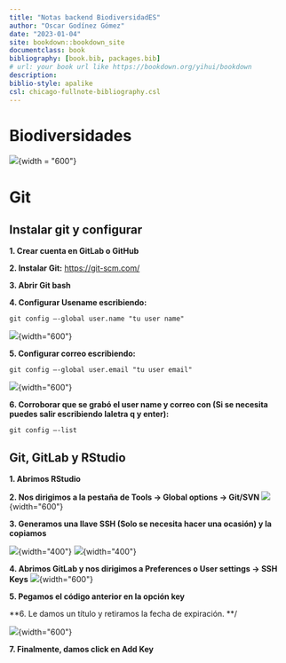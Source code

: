 ```yaml
---
title: "Notas backend BiodiversidadES"
author: "Oscar Godínez Gómez"
date: "2023-01-04"
site: bookdown::bookdown_site
documentclass: book
bibliography: [book.bib, packages.bib]
# url: your book url like https://bookdown.org/yihui/bookdown
description:
biblio-style: apalike
csl: chicago-fullnote-bibliography.csl
---
```


# Biodiversidades

![](C:/Users/ogodinez/Documents/CnM/PruebaLibro/Libro_Prueba1/_book/images/BiodiversidadES3.png){width = "600"}

# Git

## Instalar git y configurar

**1. Crear cuenta en GitLab o GitHub**

**2. Instalar Git:** <https://git-scm.com/>

**3. Abrir Git bash**

**4. Configurar Usename escribiendo:**

`git config –-global user.name "tu user name"`

![](C:/Users/ogodinez/Documents/CnM/PruebaLibro/Libro_Prueba1/_book/images/24.png){width="600"}

**5.  Configurar correo escribiendo:**

`git config –-global user.email "tu user email"`

![](C:/Users/ogodinez/Documents/CnM/PruebaLibro/Libro_Prueba1/_book/images/25.png){width="600"}

**6.  Corroborar que se grabó el user name y correo con (Si se necesita puedes salir escribiendo laletra q y enter):**

`git config –-list`


## Git, GitLab y RStudio

**1. Abrimos RStudio**

**2. Nos dirigimos a la pestaña de Tools -> Global options -> Git/SVN**
![](C:/Users/ogodinez/Documents/CnM/PruebaLibro/Libro_Prueba1/_book/images/26.png){width="600"}


**3. Generamos una llave SSH (Solo se necesita hacer una ocasión) y la copiamos**

![](C:/Users/ogodinez/Documents/CnM/PruebaLibro/Libro_Prueba1/_book/images/27.png){width="400"}
![](C:/Users/ogodinez/Documents/CnM/PruebaLibro/Libro_Prueba1/_book/images/28.png){width="400"}


**4. Abrimos GitLab y nos dirigimos a Preferences o User settings -> SSH Keys**
![](C:/Users/ogodinez/Documents/CnM/PruebaLibro/Libro_Prueba1/_book/images/29.png){width="600"}


**5. Pegamos el código anterior en la opción key**

**6. Le damos un título y retiramos la fecha de expiración. **/

![](C:/Users/ogodinez/Documents/CnM/PruebaLibro/Libro_Prueba1/_book/images/30.png){width="600"}



**7. Finalmente, damos click en Add Key**



